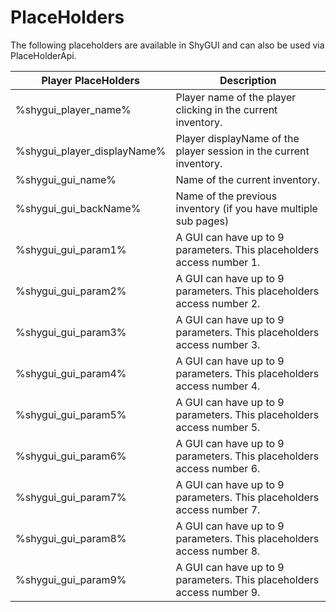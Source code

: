# PlaceHolders

The following placeholders are available in ShyGUI and can also be used via PlaceHolderApi.

| Player PlaceHolders         | Description                                                           |   
|-----------------------------|-----------------------------------------------------------------------|
| %shygui_player_name%        | Player name of the player clicking in the current inventory.          |   
| %shygui_player_displayName% | Player displayName of the player session in the current inventory.    |
| %shygui_gui_name%           | Name of the current inventory.                                        |   
| %shygui_gui_backName%       | Name of the previous inventory (if you have multiple sub pages)       |   
| %shygui_gui_param1%         | A GUI can have up to 9 parameters. This placeholders access number 1. |   
| %shygui_gui_param2%         | A GUI can have up to 9 parameters. This placeholders access number 2. |   
| %shygui_gui_param3%         | A GUI can have up to 9 parameters. This placeholders access number 3. |   
| %shygui_gui_param4%         | A GUI can have up to 9 parameters. This placeholders access number 4. |   
| %shygui_gui_param5%         | A GUI can have up to 9 parameters. This placeholders access number 5. |   
| %shygui_gui_param6%         | A GUI can have up to 9 parameters. This placeholders access number 6. |   
| %shygui_gui_param7%         | A GUI can have up to 9 parameters. This placeholders access number 7. |   
| %shygui_gui_param8%         | A GUI can have up to 9 parameters. This placeholders access number 8. |   
| %shygui_gui_param9%         | A GUI can have up to 9 parameters. This placeholders access number 9. |   



